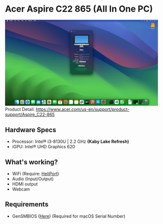 # Acer Aspire C22 865 (All In One PC)
![alt text](IMG_1568.jpg "iMac")
Product Detail: https://www.acer.com/us-en/support/product-support/Aspire_C22-865

## Hardware Specs
-  Processor: Intel® i3-8130U | 2.2 GHz **(Kaby Lake Refresh)**
-  iGPU: Intel® UHD Graphics 620

## What's working?
-   WiFi (Require: [HeliPort](https://github.com/OpenIntelWireless/HeliPort))
-   Audio (Input/Output)
-   HDMI output
-   Webcam

## Requirements
- GenSMBIOS ([Here](https://github.com/corpnewt/GenSMBIOS)) (Required for macOS Serial Number)
